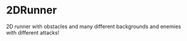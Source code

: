 # 2DRunner
2D runner with obstacles and many different backgrounds and enemies with different attacks!
